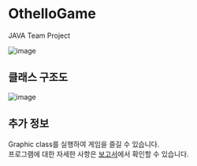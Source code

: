 # OthelloGame
JAVA Team Project

![image](https://user-images.githubusercontent.com/62204810/109644240-916cbc80-7b98-11eb-90dd-983c514fbb4b.png)

## 클래스 구조도
![image](https://github.com/LujaeDev/OthelloGame/assets/62204810/76585c2f-272b-40c7-aeb2-1e3bc3846646)

## 추가 정보
Graphic class를 실행하여 게임을 즐길 수 있습니다.<br/>
프로그램에 대한 자세한 사항은 [보고서](https://github.com/LujaeDev/OthelloGame/blob/main/JAVA_%2010%EC%A1%B0_%EC%B5%9C%EC%A2%85%EA%B2%B0%EA%B3%BC%EB%B3%B4%EA%B3%A0%EC%84%9C.pdf)에서 확인할 수 있습니다.
